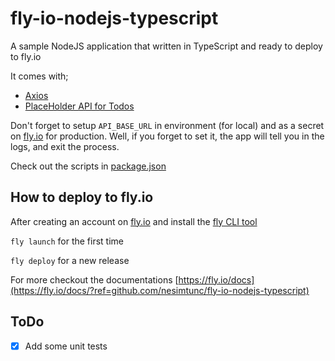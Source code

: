 # fly-io-nodejs-typescript

A sample NodeJS application that written in TypeScript and ready to deploy to fly.io

It comes with;

- [Axios](https://axios-http.com/?ref=github.com/nesimtunc/fly-io-nodejs-typescript)
- [PlaceHolder API for Todos](https://jsonplaceholder.typicode.com/)

Don't forget to setup `API_BASE_URL` in environment (for local) and as a secret on [fly.io](https://fly.io/?ref=github.com/nesimtunc/fly-io-nodejs-typescript) for production. Well, if you forget to set it, the app will tell you in the logs, and exit the process.

Check out the scripts in [package.json](package.json)

## How to deploy to fly.io

After creating an account on [fly.io](https://fly.io/?ref=github.com/nesimtunc/fly-io-nodejs-typescript) and install the [fly CLI tool](https://fly.io/docs/getting-started/installing-flyctl/?ref=github.com/nesimtunc/fly-io-nodejs-typescript)

`fly launch` for the first time

`fly deploy` for a new release

For more checkout the documentations [https://fly.io/docs](https://fly.io/docs/?ref=github.com/nesimtunc/fly-io-nodejs-typescript)

## ToDo

- [X] Add some unit tests
